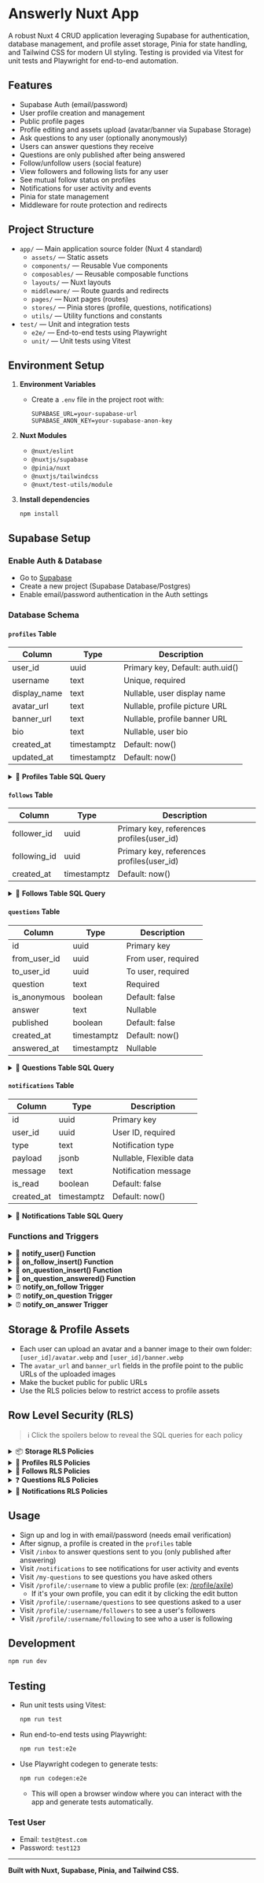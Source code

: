 # Answerly Nuxt App

A robust Nuxt 4 CRUD application leveraging Supabase for authentication, database management, and profile asset storage, Pinia for state handling, and Tailwind CSS for modern UI styling. Testing is provided via Vitest for unit tests and Playwright for end-to-end automation.

## Features

- Supabase Auth (email/password)
- User profile creation and management
- Public profile pages
- Profile editing and assets upload (avatar/banner via Supabase Storage)
- Ask questions to any user (optionally anonymously)
- Users can answer questions they receive
- Questions are only published after being answered
- Follow/unfollow users (social feature)
- View followers and following lists for any user
- See mutual follow status on profiles
- Notifications for user activity and events
- Pinia for state management
- Middleware for route protection and redirects

## Project Structure

- `app/` — Main application source folder (Nuxt 4 standard)
  - `assets/` — Static assets
  - `components/` — Reusable Vue components
  - `composables/` — Reusable composable functions
  - `layouts/` — Nuxt layouts
  - `middleware/` — Route guards and redirects
  - `pages/` — Nuxt pages (routes)
  - `stores/` — Pinia stores (profile, questions, notifications)
  - `utils/` — Utility functions and constants
- `test/` — Unit and integration tests
  - `e2e/` — End-to-end tests using Playwright
  - `unit/` — Unit tests using Vitest

## Environment Setup

1. **Environment Variables**
    - Create a `.env` file in the project root with:
        ```
        SUPABASE_URL=your-supabase-url
        SUPABASE_ANON_KEY=your-supabase-anon-key
        ```
2. **Nuxt Modules**
    - `@nuxt/eslint`
    - `@nuxtjs/supabase`
    - `@pinia/nuxt`
    - `@nuxtjs/tailwindcss`
    - `@nuxt/test-utils/module`

3. **Install dependencies**
    ```
    npm install
    ```

## Supabase Setup

### Enable Auth & Database

- Go to [Supabase](https://app.supabase.com/)
- Create a new project (Supabase Database/Postgres)
- Enable email/password authentication in the Auth settings

### Database Schema

#### `profiles` Table

| Column       | Type        | Description                      |
| ------------ | ----------- | -------------------------------- |
| user_id      | uuid        | Primary key, Default: auth.uid() |
| username     | text        | Unique, required                 |
| display_name | text        | Nullable, user display name      |
| avatar_url   | text        | Nullable, profile picture URL    |
| banner_url   | text        | Nullable, profile banner URL     |
| bio          | text        | Nullable, user bio               |
| created_at   | timestamptz | Default: now()                   |
| updated_at   | timestamptz | Default: now()                   |

<details>
  <summary>📄 <strong>Profiles Table SQL Query</strong></summary>

  ```sql
  create table profiles (
    user_id uuid primary key default auth.uid() on delete cascade,
    username text unique not null,
    display_name text,
    avatar_url text,
    banner_url text,
    bio text,
    created_at timestamptz not null default now(),
    updated_at timestamptz not null default now()
  );
  ```
</details>

#### `follows` Table

| Column       | Type        | Description                               |
| ------------ | ----------- | ----------------------------------------- |
| follower_id  | uuid        | Primary key, references profiles(user_id) |
| following_id | uuid        | Primary key, references profiles(user_id) |
| created_at   | timestamptz | Default: now()                            |

<details>
  <summary>📄 <strong>Follows Table SQL Query</strong></summary>

  ```sql
  create table follows (
    follower_id uuid references profiles(user_id) on delete cascade,
    following_id uuid references profiles(user_id) on delete cascade,
    created_at timestamptz not null default now(),
    primary key (follower_id, following_id)
  );
  ```
</details>

#### `questions` Table

| Column       | Type        | Description         |
| ------------ | ----------- | ------------------- |
| id           | uuid        | Primary key         |
| from_user_id | uuid        | From user, required |
| to_user_id   | uuid        | To user, required   |
| question     | text        | Required            |
| is_anonymous | boolean     | Default: false      |
| answer       | text        | Nullable            |
| published    | boolean     | Default: false      |
| created_at   | timestamptz | Default: now()      |
| answered_at  | timestamptz | Nullable            |

<details>
  <summary>📄 <strong>Questions Table SQL Query</strong></summary>

  ```sql
  create table questions (
    id uuid primary key default gen_random_uuid(),
    from_user_id uuid not null references profiles(user_id) on delete cascade,
    to_user_id uuid not null references profiles(user_id) on delete cascade,
    question text not null,
    is_anonymous boolean not null default false,
    answer text,
    published boolean not null default false,
    created_at timestamptz not null default now(),
    answered_at timestamptz
  );
  ```
</details>

#### `notifications` Table

| Column       | Type        | Description             |
| ------------ | ----------- | ----------------------- |
| id           | uuid        | Primary key             |
| user_id      | uuid        | User ID, required       |
| type         | text        | Notification type       |
| payload      | jsonb       | Nullable, Flexible data |
| message      | text        | Notification message    |
| is_read      | boolean     | Default: false          |
| created_at   | timestamptz | Default: now()          |

<details>
  <summary>📄 <strong>Notifications Table SQL Query</strong></summary>

  ```sql
  create table notifications (
    id uuid primary key default gen_random_uuid(),
    user_id uuid not null references profiles(user_id) on delete cascade,
    type text not null check (type in ('follow', 'question', 'answer', 'system')),
    payload jsonb,
    message text not null,
    is_read boolean not null default false,
    created_at timestamptz not null default now()
  );
  ```
</details>

### Functions and Triggers

<details>
  <summary>🔧 <strong>notify_user() Function</strong></summary>

  ```sql
  create function notify_user(
    user_id uuid,
    notif_type text,
    notif_message text,
    notif_payload jsonb default null
  ) returns void as $$
  begin
    insert into notifications (user_id, type, message, payload)
    values (user_id, notif_type, notif_message, notif_payload);
  end;
  $$ language plpgsql;
  ```
</details>

<details>
  <summary>🔧 <strong>on_follow_insert() Function</strong></summary>

  ```sql
  create function on_follow_insert() returns trigger as $$
  begin
    perform notify_user(
      new.following_id,
      'follow',
      'You have a new follower!',
      jsonb_build_object('follower_id', new.follower_id)
    );
    return new;
  end;
  $$ language plpgsql;
  ```
</details>

<details>
  <summary>🔧 <strong>on_question_insert() Function</strong></summary>

  ```sql
  create function on_question_insert() returns trigger as $$
  begin
    perform notify_user(
      new.to_user_id,
      'question',
      'You received a new question!',
      jsonb_build_object('question_id', new.id, 'from_user_id', new.from_user_id)
    );
    return new;
  end;
  $$ language plpgsql;
  ```
</details>

<details>
  <summary>🔧 <strong>on_question_answered() Function</strong></summary>

  ```sql
  create function on_question_answered() returns trigger as $$
  begin
    if new.answer is not null and old.answer is null then
      perform notify_user(
        new.from_user_id,
        'answer',
        'Your question has been answered!',
        jsonb_build_object('question_id', new.id, 'to_user_id', new.to_user_id)
      );
    end if;
    return new;
  end;
  $$ language plpgsql;
  ```
</details>

<details>
  <summary>⏰ <strong>notify_on_follow Trigger</strong></summary>

  ```sql
  create trigger notify_on_follow
    after insert on follows
    for each row execute procedure on_follow_insert();
  ```
</details>

<details>
  <summary>⏰ <strong>notify_on_question Trigger</strong></summary>

  ```sql
  create trigger notify_on_question
    after insert on questions
    for each row execute procedure on_question_insert();
  ```
</details>

<details>
  <summary>⏰ <strong>notify_on_answer Trigger</strong></summary>

  ```sql
  create trigger notify_on_answer
    after update on questions
    for each row execute procedure on_question_answered();
  ```
</details>

## Storage & Profile Assets

- Each user can upload an avatar and a banner image to their own folder: `[user_id]/avatar.webp` and `[user_id]/banner.webp`
- The `avatar_url` and `banner_url` fields in the profile point to the public URLs of the uploaded images
- Make the bucket public for public URLs
- Use the RLS policies below to restrict access to profile assets

## Row Level Security (RLS)

> ℹ️ Click the spoilers below to reveal the SQL queries for each policy 

<details>
  <summary>📦 <strong>Storage RLS Policies</strong></summary>
    
  ```sql
  CREATE POLICY "Public can view avatar/banner"
    ON storage.objects
    FOR SELECT
    TO public
    USING (
      bucket_id = 'profile-assets'
      AND (
         name LIKE '%/avatar.webp'
        OR name LIKE '%/banner.webp'
      )
    );

  CREATE POLICY "Users can upload avatar/banner to their folder"
    ON storage.objects
    FOR INSERT
    WITH CHECK (
      bucket_id = 'profile-assets'
      AND auth.uid() IS NOT NULL
      AND (
        name = auth.uid()::text || '/avatar.webp'
        OR name = auth.uid()::text || '/banner.webp'
      )
    );

  CREATE POLICY "Users can update avatar/banner in their folder"
    ON storage.objects
    FOR UPDATE
    USING (
      bucket_id = 'profile-assets'
      AND auth.uid() IS NOT NULL
      AND (
        name = auth.uid()::text || '/avatar.webp'
        OR name = auth.uid()::text || '/banner.webp'
      )
    )
    WITH CHECK (
      bucket_id = 'profile-assets'
      AND auth.uid() IS NOT NULL
      AND (
        name = auth.uid()::text || '/avatar.webp'
        OR name = auth.uid()::text || '/banner.webp'
      )
    );

  CREATE POLICY "Users can delete avatar/banner from their folder"
    ON storage.objects
    FOR DELETE
    USING (
      bucket_id = 'profile-assets'
      AND auth.uid() IS NOT NULL
      AND (
        name = auth.uid()::text || '/avatar.webp'
        OR name = auth.uid()::text || '/banner.webp'
      )
    );
  ```
</details>

<details>
  <summary>👤 <strong>Profiles RLS Policies</strong></summary>

  ```sql
  CREATE POLICY "Public can view profiles"
    ON profiles
    FOR SELECT
    TO public
    USING (true);

  CREATE POLICY "Users can create their own profile"
    ON profiles
    FOR INSERT
    WITH CHECK (auth.uid() = user_id);

  CREATE POLICY "Users can update their own profile"
    ON profiles
    FOR UPDATE
    USING (auth.uid() = user_id)
    WITH CHECK (auth.uid() = user_id);
  ```
</details>

<details>
  <summary>🤝 <strong>Follows RLS Policies</strong></summary>

  ```sql
  CREATE POLICY "Everyone can view follows"
    ON follows
    FOR SELECT
    TO public
    USING (true);

  CREATE POLICY "Users can follow others"
    ON follows
    FOR INSERT
    WITH CHECK (
      auth.uid() IS NOT NULL
      AND follower_id = auth.uid()
      );

  CREATE POLICY "Users can unfollow others"
    ON follows
    FOR DELETE
    USING (
      auth.uid() IS NOT NULL
      AND follower_id = auth.uid()
    );
  ```
</details>

<details>
  <summary>❓ <strong>Questions RLS Policies</strong></summary>

  ```sql
  CREATE POLICY "Public can view published questions"
    ON questions
    FOR SELECT
    TO public
    USING (published = true);

  CREATE POLICY "Users can view their own questions"
    ON questions
    FOR SELECT
    USING (
      auth.uid() IS NOT NULL
      AND (
        to_user_id = auth.uid()
        OR from_user_id = auth.uid()
      )
    );

  CREATE POLICY "Users can ask questions"
    ON questions
    FOR INSERT
    WITH CHECK (
      auth.uid() IS NOT NULL
      AND from_user_id = auth.uid()
    );

  CREATE POLICY "Users can answer questions sent to them"
    ON questions
    FOR UPDATE
    USING (
      auth.uid() IS NOT NULL
      AND to_user_id = auth.uid()
    )
    WITH CHECK (
      auth.uid() IS NOT NULL
      AND to_user_id = auth.uid()
    );

  CREATE POLICY "Users can delete questions they asked or received"
    ON questions
    FOR DELETE
    USING (
      auth.uid() IS NOT NULL
      AND (
        from_user_id = auth.uid()
        OR to_user_id = auth.uid()
      )
    );
  ```
</details>

<details>
  <summary>🔔 <strong>Notifications RLS Policies</strong></summary>

  ```sql
  CREATE POLICY "No public access to notifications"
    ON notifications
    FOR SELECT
    TO public
    USING (false);

  CREATE POLICY "Users can view their notifications"
    ON notifications
    FOR SELECT
    USING (
      auth.uid() IS NOT NULL
      AND user_id = auth.uid()
    );

  CREATE POLICY "Users can create notifications"
    ON notifications
    FOR INSERT
    WITH CHECK (
      auth.uid() IS NOT NULL
      AND user_id = auth.uid()
    );

  CREATE POLICY "Users can update their notifications"
    ON notifications
    FOR UPDATE
    USING (
      auth.uid() IS NOT NULL
      AND user_id = auth.uid()
    )
    WITH CHECK (
      auth.uid() IS NOT NULL
      AND user_id = auth.uid()
    );

  CREATE POLICY "Users can delete their notifications"
    ON notifications
    FOR DELETE
    USING (
      auth.uid() IS NOT NULL
      AND user_id = auth.uid()
    );
  ```
</details>

## Usage

- Sign up and log in with email/password (needs email verification)
- After signup, a profile is created in the `profiles` table
- Visit `/inbox` to answer questions sent to you (only published after answering)
- Visit `/notifications` to see notifications for user activity and events
- Visit `/my-questions` to see questions you have asked others
- Visit `/profile/:username` to view a public profile (ex: [/profile/axile](https://answerly-nuxt.vercel.app/profile/axile))
  - If it's your own profile, you can edit it by clicking the edit button
- Visit `/profile/:username/questions` to see questions asked to a user
- Visit `/profile/:username/followers` to see a user's followers
- Visit `/profile/:username/following` to see who a user is following

## Development

```bash
npm run dev
```

## Testing

- Run unit tests using Vitest:
  ```bash
  npm run test
  ```

- Run end-to-end tests using Playwright:
  ```bash
  npm run test:e2e
  ```

- Use Playwright codegen to generate tests:
  ```bash
  npm run codegen:e2e
  ```
  - This will open a browser window where you can interact with the app and generate tests automatically.

### Test User
- Email: `test@test.com`
- Password: `test123`

---

**Built with Nuxt, Supabase, Pinia, and Tailwind CSS.**
